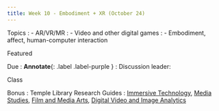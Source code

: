 ```yaml
---
title: Week 10 - Embodiment + XR (October 24)
---
```


Topics
: - AR/VR/MR
: - Video and other digital games
: - Embodiment, affect, human-computer interaction

Featured

Due
: **Annotate**{: .label .label-purple }
  : Discussion leader:


Class


Bonus
: Temple Library Research Guides
    : [Immersive Technology](https://guides.temple.edu/c.php?g=753487), [Media Studies](https://guides.temple.edu/media), [Film and Media Arts](https://guides.temple.edu/fma), [Digital Video and Image Analytics](https://guides.temple.edu/video-image-analysis-and-visualization)
